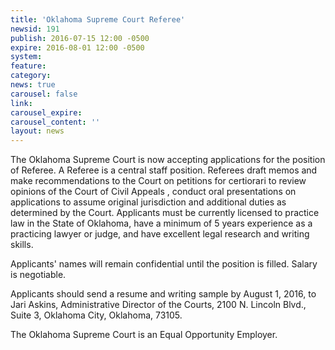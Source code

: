 ```yaml
---
title: 'Oklahoma Supreme Court Referee'
newsid: 191
publish: 2016-07-15 12:00 -0500
expire: 2016-08-01 12:00 -0500
system: 
feature: 
category: 
news: true
carousel: false
link: 
carousel_expire: 
carousel_content: ''
layout: news
---
```

<p>The Oklahoma Supreme Court is now accepting applications for the position of Referee. A Referee is a central staff position. Referees draft memos and make recommendations to the Court on petitions for certiorari to review opinions of the Court of Civil Appeals , conduct oral presentations on applications to assume original jurisdiction and additional duties as determined by the Court. Applicants must be currently licensed to practice law in the State of Oklahoma, have a minimum of 5 years experience as a practicing lawyer or judge, and have excellent legal research and writing skills. </p>
<p>Applicants' names will remain confidential until the position is filled. Salary is negotiable.</p>
<p>Applicants should send a resume and writing sample by August 1, 2016, to Jari Askins, Administrative Director of the Courts, 2100 N. Lincoln Blvd., Suite 3, Oklahoma City, Oklahoma, 73105.</p>
<p>The Oklahoma Supreme Court is an Equal Opportunity Employer.</p>